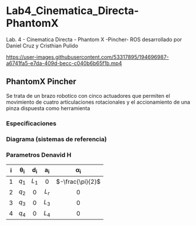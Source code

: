 # Lab4_Cinematica_Directa-PhantomX
Lab. 4 - Cinematica Directa - Phantom X -Pincher- ROS  desarrollado por Daniel Cruz y Cristhian Pulido


https://user-images.githubusercontent.com/53317895/194696987-a6741fa5-e7da-409d-becc-c040b6b65f1b.mp4


## PhantomX Pincher 
Se trata de un brazo robotico con cinco actuadores que permiten el movimiento de cuatro articulaciones rotacionales y el accionamiento de una pinza dispuesta como herramienta 

### Especificaciones

### Diagrama (sistemas de referencia) 

### Parametros Denavid H 
<div align="center">

| $\mathbf{i}$ | $\mathbf{\theta_i}$ | $\mathbf{d_i}$ | $\mathbf{a_i}$ | $\mathbf{\alpha_i}$ |
|:------------:|:-------------------:|:--------------:|:--------------:|:-------------------:|
|      $1$     |         $q_1$       |      $L_1$     |       $0$      |   $-\frac{\pi}{2}$  |
|      $2$     |         $q_2$       |       $0$      |      $L_r$     |         $0$         |
|      $3$     |         $q_3$       |       $0$      |      $L_3$     |         $0$         |
|      $4$     |         $q_4$       |       $0$      |      $L_4$     |         $0$         |

</div>
